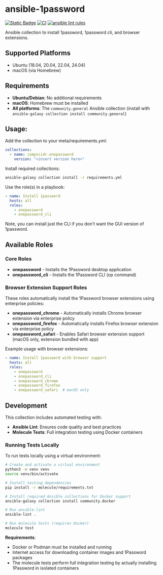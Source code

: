 # ansible-1password
[![Static Badge](https://img.shields.io/badge/Ansible_galaxy-Download-blue)](https://galaxy.ansible.com/ui/repo/published/compscidr/onepassword/)
[![CI](https://github.com/compscidr/ansible-1password/actions/workflows/check.yml/badge.svg)](https://github.com/compscidr/ansible-1password/actions/workflows/check.yml)
[![ansible lint rules](https://img.shields.io/badge/Ansible--lint-rules%20table-blue.svg)](https://ansible.readthedocs.io/projects/lint/rules/)

Ansible collection to install 1password, 1password cli, and browser extensions.

## Supported Platforms
- Ubuntu (18.04, 20.04, 22.04, 24.04)
- macOS (via Homebrew)

## Requirements
- **Ubuntu/Debian**: No additional requirements
- **macOS**: Homebrew must be installed
- **All platforms**: The `community.general` Ansible collection (install with `ansible-galaxy collection install community.general`)

## Usage:
Add the collection to your meta/requirements.yml:
```yaml
collections:
  - name: compscidr.onepassword
    version: "<insert version here>"
```

Install required collections:
```bash
ansible-galaxy collection install -r requirements.yml
```

Use the role(s) in a playbook:
```yaml
- name: Install 1password
  hosts: all
  roles:
    - onepassword
    - onepassword_cli
```

Note, you can install just the CLI if you don't want the GUI version of 1password.

## Available Roles

### Core Roles
- **onepassword** - Installs the 1Password desktop application
- **onepassword_cli** - Installs the 1Password CLI (op command)

### Browser Extension Support Roles
These roles automatically install the 1Password browser extensions using enterprise policies:

- **onepassword_chrome** - Automatically installs Chrome browser extension via enterprise policy
- **onepassword_firefox** - Automatically installs Firefox browser extension via enterprise policy
- **onepassword_safari** - Enables Safari browser extension support (macOS only, extension bundled with app)

Example usage with browser extensions:
```yaml
- name: Install 1password with browser support
  hosts: all
  roles:
    - onepassword
    - onepassword_cli
    - onepassword_chrome
    - onepassword_firefox
    - onepassword_safari  # macOS only
```

## Development

This collection includes automated testing with:
- **Ansible Lint**: Ensures code quality and best practices  
- **Molecule Tests**: Full integration testing using Docker containers

### Running Tests Locally

To run tests locally using a virtual environment:

```bash
# Create and activate a virtual environment
python3 -m venv venv
source venv/bin/activate

# Install testing dependencies
pip install -r molecule/requirements.txt

# Install required Ansible collections for Docker support
ansible-galaxy collection install community.docker

# Run ansible-lint
ansible-lint .

# Run molecule tests (requires Docker)
molecule test
```

**Requirements**: 
- Docker or Podman must be installed and running
- Internet access for downloading container images and 1Password packages
- The molecule tests perform full integration testing by actually installing 1Password in isolated containers